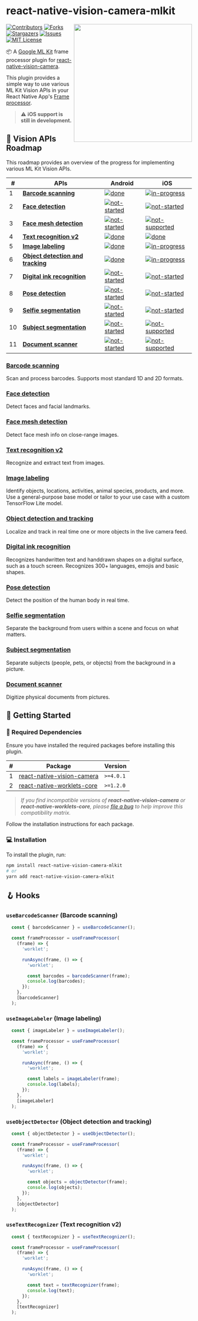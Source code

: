 # react-native-vision-camera-mlkit

<div align="right">
<img align="right" src="https://github.com/pedrol2b/react-native-vision-camera-mlkit/assets/107975184/a72299db-20a4-4204-9ba9-a81aec516961" width="320" target="_blank">
</div>

[![Contributors][contributors-shield]][contributors-url]
[![Forks][forks-shield]][forks-url]
[![Stargazers][stars-shield]][stars-url]
[![Issues][issues-shield]][issues-url]
[![MIT License][license-shield]][license-url]

📦 A [Google ML Kit](https://developers.google.com/ml-kit) frame processor plugin for [react-native-vision-camera](https://github.com/mrousavy/react-native-vision-camera).

This plugin provides a simple way to use various ML Kit Vision APIs in your React Native App's [Frame processor](https://react-native-vision-camera.com/docs/guides/frame-processors).

> ⚠️ **iOS support is still in development.**

## 🧵 Vision APIs Roadmap

This roadmap provides an overview of the progress for implementing various ML Kit Vision APIs.

| # | APIs | Android | iOS |
| - | - | - | - |
| 1 | **[Barcode scanning](#barcode-scanning)** | [![done][done]][done] | [![in-progress][in-progress]][in-progress] |
| 2 | **[Face detection](#face-detection)** | [![not-started][not-started]][not-started] | [![not-started][not-started]][not-started] |
| 3 | **[Face mesh detection](#face-mesh-detection)** | [![not-started][not-started]][not-started] | [![not-supported][not-supported]][not-supported] |
| 4 | **[Text recognition v2](#text-recognition-v2)** | [![done][done]][done] | [![done][done]][done] |
| 5 | **[Image labeling](#image-labeling)** | [![done][done]][done] | [![in-progress][in-progress]][in-progress] |
| 6 | **[Object detection and tracking](#object-detection-and-tracking)** | [![done][done]][done] | [![in-progress][in-progress]][in-progress] |
| 7 | **[Digital ink recognition](#digital-ink-recognition)** | [![not-started][not-started]][not-started] | [![not-started][not-started]][not-started] |
| 8 | **[Pose detection](#pose-detection)** | [![not-started][not-started]][not-started] | [![not-started][not-started]][not-started] |
| 9 | **[Selfie segmentation](#selfie-segmentation)** | [![not-started][not-started]][not-started] | [![not-started][not-started]][not-started] |
| 10 | **[Subject segmentation](#subject-segmentation)** | [![not-started][not-started]][not-started] | [![not-supported][not-supported]][not-supported] |
| 11 | **[Document scanner](#document-scanner)** | [![not-started][not-started]][not-started] | [![not-supported][not-supported]][not-supported] |

### **[Barcode scanning](https://developers.google.com/ml-kit/vision/barcode-scanning)**

Scan and process barcodes. Supports most standard 1D and 2D formats.

### **[Face detection](https://developers.google.com/ml-kit/vision/face-detection)**

Detect faces and facial landmarks.

### **[Face mesh detection](https://developers.google.com/ml-kit/vision/face-mesh-detection)**

Detect face mesh info on close-range images.

### **[Text recognition v2](https://developers.google.com/ml-kit/vision/text-recognition/v2)**

Recognize and extract text from images.

### **[Image labeling](https://developers.google.com/ml-kit/vision/image-labeling)**

Identify objects, locations, activities, animal species, products, and more. Use a general-purpose base model or tailor to your use case with a custom TensorFlow Lite model.

### **[Object detection and tracking](https://developers.google.com/ml-kit/vision/object-detection)**

Localize and track in real time one or more objects in the live camera feed.

### **[Digital ink recognition](https://developers.google.com/ml-kit/vision/digital-ink-recognition)**

Recognizes handwritten text and handdrawn shapes on a digital surface, such as a touch screen. Recognizes 300+ languages, emojis and basic shapes.

### **[Pose detection](https://developers.google.com/ml-kit/vision/pose-detection)**

Detect the position of the human body in real time.

### **[Selfie segmentation](https://developers.google.com/ml-kit/vision/selfie-segmentation)**

Separate the background from users within a scene and focus on what matters.

### **[Subject segmentation](https://developers.google.com/ml-kit/vision/subject-segmentation)**

Separate subjects (people, pets, or objects) from the background in a picture.

### **[Document scanner](https://developers.google.com/ml-kit/vision/doc-scanner)**

Digitize physical documents from pictures.

## 🚀 Getting Started

### 🚨 Required Dependencies

Ensure you have installed the required packages before installing this plugin.

| # | Package | Version |
| - | - | - |
| 1 | [react-native-vision-camera](https://www.npmjs.com/package/react-native-vision-camera) | `>=4.0.1` |
| 2 | [react-native-worklets-core](https://www.npmjs.com/package/react-native-worklets-core) | `>=1.2.0` |

> *If you find incompatible versions of **react-native-vision-camera** or **react-native-worklets-core**, please [file a bug](https://github.com/pedrol2b/react-native-vision-camera-mlkit/issues) to help improve this compatibility matrix.*

Follow the installation instructions for each package.

### 💻 Installation

To install the plugin, run:

```sh
npm install react-native-vision-camera-mlkit
# or
yarn add react-native-vision-camera-mlkit
```

## 🪝 Hooks

### `useBarcodeScanner` (Barcode scanning)

```ts
  const { barcodeScanner } = useBarcodeScanner();

  const frameProcessor = useFrameProcessor(
    (frame) => {
      'worklet';

      runAsync(frame, () => {
        'worklet';

        const barcodes = barcodeScanner(frame);
        console.log(barcodes);
      });
    },
    [barcodeScanner]
  );
```

### `useImageLabeler` (Image labeling)

```ts
  const { imageLabeler } = useImageLabeler();

  const frameProcessor = useFrameProcessor(
    (frame) => {
      'worklet';

      runAsync(frame, () => {
        'worklet';

        const labels = imageLabeler(frame);
        console.log(labels);
      });
    },
    [imageLabeler]
  );
```

### `useObjectDetector` (Object detection and tracking)

```ts
  const { objectDetector } = useObjectDetector();

  const frameProcessor = useFrameProcessor(
    (frame) => {
      'worklet';

      runAsync(frame, () => {
        'worklet';

        const objects = objectDetector(frame);
        console.log(objects);
      });
    },
    [objectDetector]
  );
```

### `useTextRecognizer` (Text recognition v2)

```ts
  const { textRecognizer } = useTextRecognizer();

  const frameProcessor = useFrameProcessor(
    (frame) => {
      'worklet';

      runAsync(frame, () => {
        'worklet';

        const text = textRecognizer(frame);
        console.log(text);
      });
    },
    [textRecognizer]
  );
```

[done]: https://img.shields.io/badge/done-4CAF50
[in-progress]: https://img.shields.io/badge/in%20progress-FF9800
[not-started]: https://img.shields.io/badge/not%20started-9E9E9E
[not-supported]: https://img.shields.io/badge/not%20supported-F44336
[contributors-shield]: https://img.shields.io/github/contributors/pedrol2b/react-native-vision-camera-mlkit.svg?style=for-the-badge
[contributors-url]: https://github.com/pedrol2b/react-native-vision-camera-mlkit/graphs/contributors
[forks-shield]: https://img.shields.io/github/forks/pedrol2b/react-native-vision-camera-mlkit.svg?style=for-the-badge
[forks-url]: https://github.com/pedrol2b/react-native-vision-camera-mlkit/network/members
[stars-shield]: https://img.shields.io/github/stars/pedrol2b/react-native-vision-camera-mlkit.svg?style=for-the-badge
[stars-url]: https://github.com/pedrol2b/react-native-vision-camera-mlkit/stargazers
[issues-shield]: https://img.shields.io/github/issues/pedrol2b/react-native-vision-camera-mlkit.svg?style=for-the-badge
[issues-url]: https://github.com/pedrol2b/react-native-vision-camera-mlkit/issues
[license-shield]: https://img.shields.io/github/license/pedrol2b/react-native-vision-camera-mlkit.svg?style=for-the-badge
[license-url]: https://github.com/pedrol2b/react-native-vision-camera-mlkit/blob/main/LICENSE
